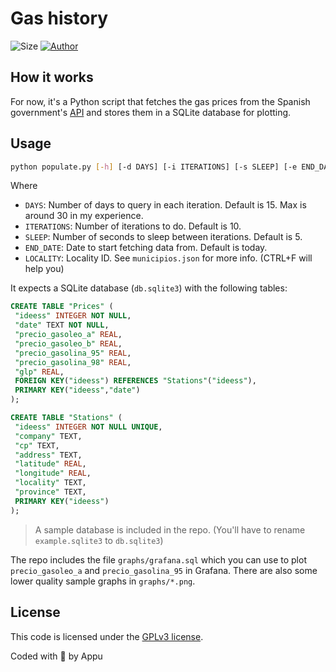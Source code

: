 # Gas history

![Size](https://img.shields.io/github/repo-size/appuchias/gas_history?color=orange&style=flat-square)
[![Author](https://img.shields.io/badge/Project%20by-Appu-9cf?style=flat-square)](https://github.com/appuchias)

## How it works

For now, it's a Python script that fetches the gas prices from the Spanish government's [API](https://sedeaplicaciones.minetur.gob.es/ServiciosRESTCarburantes/PreciosCarburantes/help) and stores them in a SQLite database for plotting.

## Usage

```bash
python populate.py [-h] [-d DAYS] [-i ITERATIONS] [-s SLEEP] [-e END_DATE] [-m LOCALITY]
```

Where

- `DAYS`: Number of days to query in each iteration. Default is 15. Max is around 30 in my experience.
- `ITERATIONS`: Number of iterations to do. Default is 10.
- `SLEEP`: Number of seconds to sleep between iterations. Default is 5.
- `END_DATE`: Date to start fetching data from. Default is today.
- `LOCALITY`: Locality ID. See `municipios.json` for more info. (CTRL+F will help you)

It expects a SQLite database (`db.sqlite3`) with the following tables:

```sql
CREATE TABLE "Prices" (
 "ideess" INTEGER NOT NULL,
 "date" TEXT NOT NULL,
 "precio_gasoleo_a" REAL,
 "precio_gasoleo_b" REAL,
 "precio_gasolina_95" REAL,
 "precio_gasolina_98" REAL,
 "glp" REAL,
 FOREIGN KEY("ideess") REFERENCES "Stations"("ideess"),
 PRIMARY KEY("ideess","date")
);
```

```sql
CREATE TABLE "Stations" (
 "ideess" INTEGER NOT NULL UNIQUE,
 "company" TEXT,
 "cp" TEXT,
 "address" TEXT,
 "latitude" REAL,
 "longitude" REAL,
 "locality" TEXT,
 "province" TEXT,
 PRIMARY KEY("ideess")
);
```

> A sample database is included in the repo. (You'll have to rename `example.sqlite3` to `db.sqlite3`)

The repo includes the file `graphs/grafana.sql` which you can use to plot `precio_gasoleo_a` and `precio_gasolina_95` in Grafana.
There are also some lower quality sample graphs in `graphs/*.png`.

## License

This code is licensed under the [GPLv3 license](https://github.com/appuchias/gas_history/blob/master/LICENSE).

Coded with 🖤 by Appu
